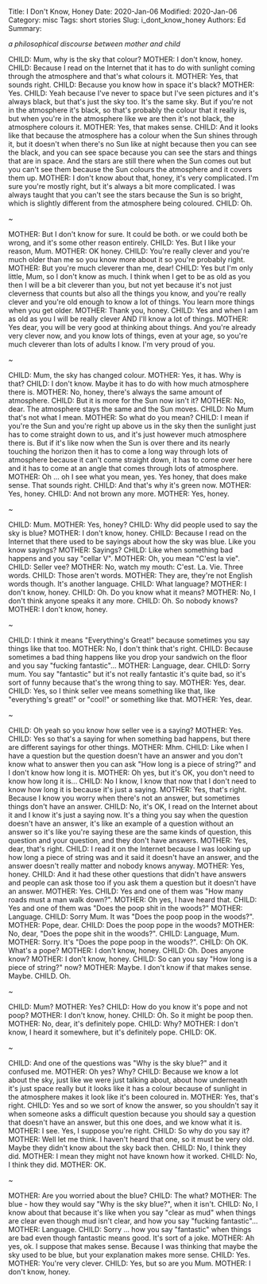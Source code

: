 Title: I Don't Know, Honey
Date: 2020-Jan-06
Modified: 2020-Jan-06
Category: misc
Tags: short stories
Slug: i_dont_know_honey
Authors: Ed
Summary:

_a philosophical discourse between mother and child_

CHILD: Mum, why is the sky that colour?
MOTHER: I don't know, honey.
CHILD: Because I read on the Internet that it has to do with sunlight coming through the atmosphere and that's what colours it.
MOTHER: Yes, that sounds right.
CHILD: Because you know how in space it's black?
MOTHER: Yes.
CHILD: Yeah because I've never to space but I've seen pictures and it's always black, but that's just the sky too. It's the same sky. But if you're not in the atmosphere it's black, so that's probably the colour that it really is, but when you're in the atmosphere like we are then it's not black, the atmosphere colours it.
MOTHER: Yes, that makes sense.
CHILD: And it looks like that because the atmosphere has a colour when the Sun shines through it, but it doesn't when there's no Sun like at night because then you can see the black, and you can see space because you can see the stars and things that are in space. And the stars are still there when the Sun comes out but you can't see them because the Sun colours the atmosphere and it covers them up.
MOTHER: I don't know about that, honey, it's very complicated. I'm sure you're mostly right, but it's always a bit more complicated. I was always taught that you can't see the stars because the Sun is so bright, which is slightly different from the atmosphere being coloured.
CHILD: Oh.

_~_

MOTHER: But I don't know for sure. It could be both. or we could both be wrong, and it's some other reason entirely.
CHILD: Yes. But I like your reason, Mum.
MOTHER: OK honey.
CHILD: You're really clever and you're much older than me so you know more about it so you're probably right.
MOTHER: But you're much cleverer than me, dear!
CHILD: Yes but I'm only little, Mum, so I don't know as much. I think when I get to be as old as you then I will be a bit cleverer than you, but not yet because it's not just cleverness that counts but also all the things you know, and you're really clever and you're old enough to know a lot of things. You learn more things when you get older.
MOTHER: Thank you, honey.
CHILD: Yes and when I am as old as you I will be really clever AND I'll know a lot of things.
MOTHER: Yes dear, you will be very good at thinking about things. And you're already very clever now, and you know lots of things, even at your age, so you're much cleverer than lots of adults I know. I'm very proud of you.

_~_

CHILD: Mum, the sky has changed colour.
MOTHER: Yes, it has. Why is that?
CHILD: I don't know. Maybe it has to do with how much atmosphere there is.
MOTHER: No, honey, there's always the same amount of atmosphere.
CHILD: But it is more for the Sun now isn't it?
MOTHER: No, dear. The atmosphere stays the same and the Sun moves.
CHILD: No Mum that's not what I mean.
MOTHER: So what do you mean?
CHILD: I mean if you're the Sun and you're right up above us in the sky then the sunlight just has to come straight down to us, and it's just however much atmosphere there is. But if it's like now when the Sun is over there and its nearly touching the horizon then it has to come a long way through lots of atmosphere because it can't come straight down, it has to come over here and it has to come at an angle that comes through lots of atmosphere.
MOTHER: Oh ... oh I see what you mean, yes. Yes honey, that does make sense. That sounds right.
CHILD: And that's why it's green now.
MOTHER: Yes, honey.
CHILD: And not brown any more.
MOTHER: Yes, honey.

_~_

CHILD: Mum.
MOTHER: Yes, honey?
CHILD: Why did people used to say the sky is blue?
MOTHER: I don't know, honey.
CHILD: Because I read on the Internet that there used to be sayings about how the sky was blue. Like you know sayings?
MOTHER: Sayings?
CHILD: Like when something bad happens and you say "cellar V".
MOTHER: Oh, you mean "C'est la vie".
CHILD: Seller vee?
MOTHER: No, watch my mouth: C'est. La. Vie. Three words.
CHILD: Those aren't words.
MOTHER: They are, they're not English words though. It's another language.
CHILD: What language?
MOTHER: I don't know, honey.
CHILD: Oh. Do you know what it means?
MOTHER: No, I don't think anyone speaks it any more.
CHILD: Oh. So nobody knows?
MOTHER: I don't know, honey.

_~_

CHILD: I think it means "Everything's Great!" because sometimes you say things like that too.
MOTHER: No, I don't think that's right.
CHILD: Because sometimes a bad thing happens like you drop your sandwich on the floor and you say "fucking fantastic"...
MOTHER: Language, dear.
CHILD: Sorry mum. You say "fantastic" but it's not really fantastic it's quite bad, so it's sort of funny because that's the wrong thing to say.
MOTHER: Yes, dear.
CHILD: Yes, so I think seller vee means something like that, like "everything's great!" or "cool!" or something like that.
MOTHER: Yes, dear.

_~_

CHILD: Oh yeah so you know how seller vee is a saying?
MOTHER: Yes.
CHILD: Yes so that's a saying for when something bad happens, but there are different sayings for other things.
MOTHER: Mhm.
CHILD: Like when I have a question but the question doesn't have an answer and you don't know what to answer then you can ask "How long is a piece of string?" and I don't know how long it is.
MOTHER: Oh yes, but it's OK, you don't need to know how long it is...
CHILD: No I know, I know that now that I don't need to know how long it is because it's just a saying.
MOTHER: Yes, that's right. Because I know you worry when there's not an answer, but sometimes things don't have an answer.
CHILD: No, it's OK, I read on the Internet about it and I know it's just a saying now. It's a thing you say when the question doesn't have an answer, it's like an example of a question without an answer so it's like you're saying these are the same kinds of question, this question and your question, and they don't have answers.
MOTHER: Yes, dear, that's right.
CHILD: I read it on the Internet because I was looking up how long a piece of string was and it said it doesn't have an answer, and the answer doesn't really matter and nobody knows anyway.
MOTHER: Yes, honey.
CHILD: And it had these other questions that didn't have answers and people can ask those too if you ask them a question but it doesn't have an answer.
MOTHER: Yes.
CHILD: Yes and one of them was "How many roads must a man walk down?".
MOTHER: Oh yes, I have heard that.
CHILD: Yes and one of them was "Does the poop shit in the woods?"
MOTHER: Language.
CHILD: Sorry Mum. It was "Does the poop poop in the woods?".
MOTHER: Pope, dear.
CHILD: Does the poop pope in the woods?
MOTHER: No, dear, "Does the pope shit in the woods?".
CHILD: Language, Mum.
MOTHER: Sorry. It's "Does the pope poop in the woods?".
CHILD: Oh OK. What's a pope?
MOTHER: I don't know, honey.
CHILD: Oh. Does anyone know?
MOTHER: I don't know, honey.
CHILD: So can you say "How long is a piece of string?" now?
MOTHER: Maybe. I don't know if that makes sense. Maybe.
CHILD. Oh.

_~_

CHILD: Mum?
MOTHER: Yes?
CHILD: How do you know it's pope and not poop?
MOTHER: I don't know, honey.
CHILD: Oh. So it might be poop then.
MOTHER: No, dear, it's definitely pope.
CHILD: Why?
MOTHER: I don't know, I heard it somewhere, but it's definitely pope.
CHILD: OK.

_~_

CHILD: And one of the questions was "Why is the sky blue?" and it confused me.
MOTHER: Oh yes? Why?
CHILD: Because we know a lot about the sky, just like we were just talking about, about how underneath it's just space really but it looks like it has a colour because of sunlight in the atmosphere makes it look like it's been coloured in.
MOTHER: Yes, that's right.
CHILD: Yes and so we sort of know the answer, so you shouldn't say it when someone asks a difficult question because you should say a question that doesn't have an answer, but this one does, and we know what it is.
MOTHER: I see. Yes, I suppose you're right.
CHILD: So why do you say it?
MOTHER: Well let me think. I haven't heard that one, so it must be very old. Maybe they didn't know about the sky back then.
CHILD: No, I think they did.
MOTHER: I mean they might not have known how it worked.
CHILD: No, I think they did.
MOTHER: OK.

_~_

MOTHER: Are you worried about the blue?
CHILD: The what?
MOTHER: The blue - how they would say "Why is the sky blue?", when it isn't.
CHILD: No, I know about that because it's like when you say "clear as mud" when things are clear even though mud isn't clear, and how you say "fucking fantastic"...
MOTHER: Language.
CHILD: Sorry ... how you say "fantastic" when things are bad even though fantastic means good. It's sort of a joke.
MOTHER: Ah yes, ok. I suppose that makes sense. Because I was thinking that maybe the sky used to be blue, but your explanation makes more sense.
CHILD: Yes.
MOTHER: You're very clever.
CHILD: Yes, but so are you Mum.
MOTHER: I don't know, honey.
